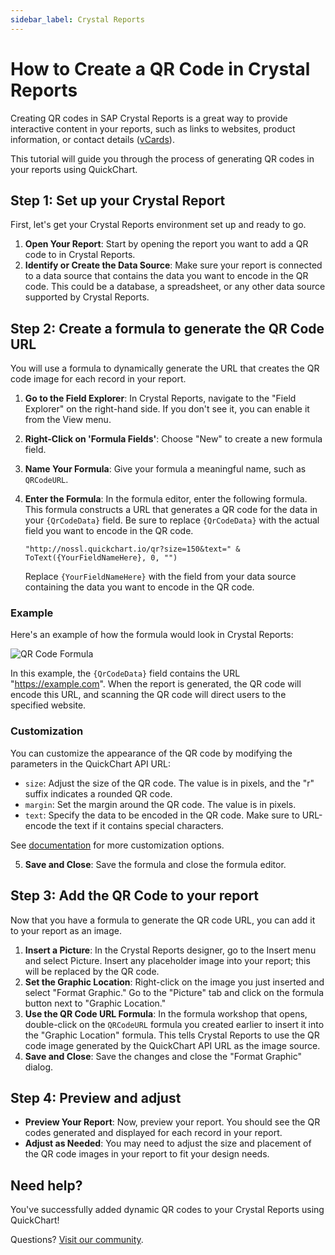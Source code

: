 ```yaml
---
sidebar_label: Crystal Reports
---
```


# How to Create a QR Code in Crystal Reports

Creating QR codes in SAP Crystal Reports is a great way to provide interactive content in your reports, such as links to websites, product information, or contact details ([vCards](/documentation/vcard-qr-codes/)).

This tutorial will guide you through the process of generating QR codes in your reports using QuickChart.

## Step 1: Set up your Crystal Report

First, let's get your Crystal Reports environment set up and ready to go.

1. **Open Your Report**: Start by opening the report you want to add a QR code to in Crystal Reports.
2. **Identify or Create the Data Source**: Make sure your report is connected to a data source that contains the data you want to encode in the QR code. This could be a database, a spreadsheet, or any other data source supported by Crystal Reports.

## Step 2: Create a formula to generate the QR Code URL

You will use a formula to dynamically generate the URL that creates the QR code image for each record in your report.

1. **Go to the Field Explorer**: In Crystal Reports, navigate to the "Field Explorer" on the right-hand side. If you don't see it, you can enable it from the View menu.
2. **Right-Click on 'Formula Fields'**: Choose "New" to create a new formula field.
3. **Name Your Formula**: Give your formula a meaningful name, such as `QRCodeURL`.
4. **Enter the Formula**: In the formula editor, enter the following formula. This formula constructs a URL that generates a QR code for the data in your `{QrCodeData}` field. Be sure to replace `{QrCodeData}` with the actual field you want to encode in the QR code.

    ```plaintext
    "http://nossl.quickchart.io/qr?size=150&text=" & ToText({YourFieldNameHere}, 0, "")
    ```

    Replace `{YourFieldNameHere}` with the field from your data source containing the data you want to encode in the QR code.

### Example

Here's an example of how the formula would look in Crystal Reports:

![QR Code Formula](https://nossl.quickchart.io/qr?size=150r&margin=0&text=https://example.com)

In this example, the `{QrCodeData}` field contains the URL "https://example.com". When the report is generated, the QR code will encode this URL, and scanning the QR code will direct users to the specified website.

### Customization

You can customize the appearance of the QR code by modifying the parameters in the QuickChart API URL:

- `size`: Adjust the size of the QR code. The value is in pixels, and the "r" suffix indicates a rounded QR code.
- `margin`: Set the margin around the QR code. The value is in pixels.
- `text`: Specify the data to be encoded in the QR code. Make sure to URL-encode the text if it contains special characters.

See [documentation](/documentation/qr-codes/) for more customization options.

5. **Save and Close**: Save the formula and close the formula editor.

## Step 3: Add the QR Code to your report

Now that you have a formula to generate the QR code URL, you can add it to your report as an image.

1. **Insert a Picture**: In the Crystal Reports designer, go to the Insert menu and select Picture. Insert any placeholder image into your report; this will be replaced by the QR code.
2. **Set the Graphic Location**: Right-click on the image you just inserted and select "Format Graphic." Go to the "Picture" tab and click on the formula button next to "Graphic Location."
3. **Use the QR Code URL Formula**: In the formula workshop that opens, double-click on the `QRCodeURL` formula you created earlier to insert it into the "Graphic Location" formula. This tells Crystal Reports to use the QR code image generated by the QuickChart API URL as the image source.
4. **Save and Close**: Save the changes and close the "Format Graphic" dialog.

## Step 4: Preview and adjust

- **Preview Your Report**: Now, preview your report. You should see the QR codes generated and displayed for each record in your report.
- **Adjust as Needed**: You may need to adjust the size and placement of the QR code images in your report to fit your design needs.

## Need help?

You've successfully added dynamic QR codes to your Crystal Reports using QuickChart!

Questions?  [Visit our community](https://community.quickchart.io/).
